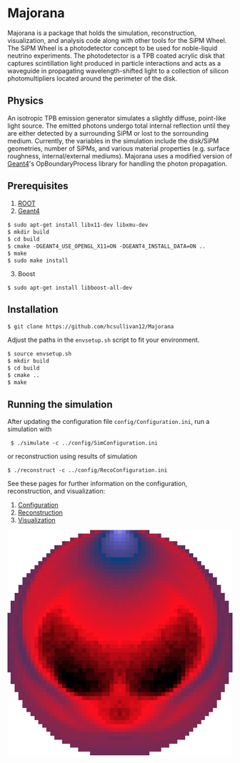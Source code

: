 # Majorana
Majorana is a package that holds the simulation, reconstruction, visualization, and analysis code along with other tools for the SiPM Wheel. The SiPM Wheel is a photodetector concept to be used for noble-liquid neutrino experiments. The photodetector is a TPB coated acrylic disk that captures scintillation light produced in particle interactions and acts as a waveguide in propagating wavelength-shifted light to a collection of silicon photomultipliers located around the perimeter of the disk. 

## Physics
An isotropic TPB emission generator simulates a slightly diffuse, point-like light source. The emitted photons undergo total internal reflection until they are either detected by a surrounding SiPM or lost to the sorrounding medium. Currently, the variables in the simulation include the disk/SiPM geometries, number of SiPMs, and various material properties (e.g. surface roughness, internal/external mediums). Majorana uses a modified version of [Geant4](https://geant4.web.cern.ch/support/download)'s OpBoundaryProcess library for handling the photon propagation.

## Prerequisites
1. [ROOT](https://root.cern.ch/)
2. [Geant4](https://geant4.web.cern.ch/support/download)
```
$ sudo apt-get install libx11-dev libxmu-dev
$ mkdir build
$ cd build
$ cmake -DGEANT4_USE_OPENGL_X11=ON -DGEANT4_INSTALL_DATA=ON ..
$ make
$ sudo make install
```
3. Boost
``` 
$ sudo apt-get install libboost-all-dev
```
	
## Installation
```
$ git clone https://github.com/hcsullivan12/Majorana
```
Adjust the paths in the `envsetup.sh` script to fit your environment.
```
$ source envsetup.sh 
$ mkdir build
$ cd build
$ cmake ..
$ make
```
## Running the simulation
After updating the configuration file `config/Configuration.ini`, run a simulation with
``` 
 $ ./simulate -c ../config/SimConfiguration.ini 
```
or reconstruction using results of simulation
```
$ ./reconstruct -c ../config/RecoConfiguration.ini 
```

See these pages for further information on the configuration, reconstruction, and visualization:
 1. [Configuration](README/CONFIGURATION.md)
 2. [Reconstruction](README/RECONSTRUCTION.md)
 3. [Visualization](README/VISUALIZATION.md)

 ![et](README/et.png)
